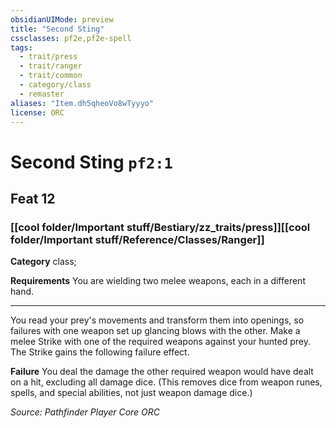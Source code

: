 ```yaml
---
obsidianUIMode: preview
title: "Second Sting"
cssclasses: pf2e,pf2e-spell
tags:
  - trait/press
  - trait/ranger
  - trait/common
  - category/class
  - remaster
aliases: "Item.dh5qheoVo8wTyyyo"
license: ORC
---
```

# Second Sting `pf2:1`
## Feat 12
### [[cool folder/Important stuff/Bestiary/zz_traits/press]][[cool folder/Important stuff/Reference/Classes/Ranger]]

**Category** class; 




**Requirements** You are wielding two melee weapons, each in a different hand.

* * *

You read your prey's movements and transform them into openings, so failures with one weapon set up glancing blows with the other. Make a melee Strike with one of the required weapons against your hunted prey. The Strike gains the following failure effect.

**Failure** You deal the damage the other required weapon would have dealt on a hit, excluding all damage dice. (This removes dice from weapon runes, spells, and special abilities, not just weapon damage dice.)

*Source: Pathfinder Player Core*
*ORC*